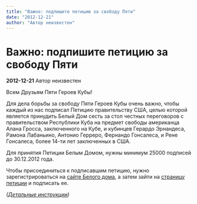 ```yaml
---
title: "Важно: подпишите петицию за свободу Пяти"
date: "2012-12-21"
author: "Автор неизвестен"
---
```


# Важно: подпишите петицию за свободу Пяти

**2012-12-21** Автор неизвестен

Всем Друзьям Пяти Героев Кубы!

Для дела борьбы за свободу Пяти Героев Кубы очень важно, чтобы каждый из нас подписал Петицию правительству США, целью которой является принудить Белый Дом сесть за стол честных переговоров с правительством Республики Куба на предмет свободы американца Алана Гросса, заключенного на Кубе, и кубинцев Герардо Эрнандеса, Рамона Лабаньино, Антонио Герреро, Фернандо Гонсалеса, и Рене Гонсалеса, более 14-ти лет заключенных в США.

Для принятия Петиции Белым Домом, нужны минимум 25000 подписей до 30.12.2012 года.

Чтобы присоединиться к подписавшим петицию, нужно зарегистрироваться на [сайте Белого дома](https://petitions.whitehouse.gov/), а затем зайти на [страницу петиции](http://1.usa.gov/TyOtlG) и подписать ее.

*([Детальные инструкции](http://five.in.ua/solidarity/petition_USA/))*